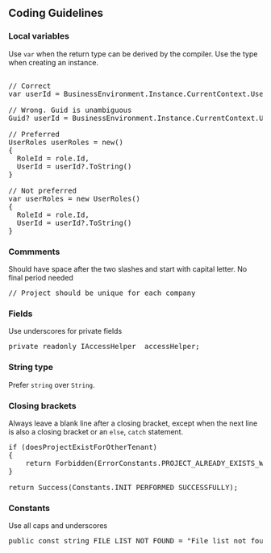 
## Coding Guidelines ##
### Local variables ###
Use <code>var</code> when the return type can be derived by the compiler. Use the type when creating an instance.
<pre>  
// Correct
var userId = BusinessEnvironment.Instance.CurrentContext.UserId;

// Wrong. Guid is unambiguous
Guid? userId = BusinessEnvironment.Instance.CurrentContext.UserId;

// Preferred
UserRoles userRoles = new()
{
  RoleId = role.Id,
  UserId = userId?.ToString()
}

// Not preferred
var userRoles = new UserRoles()
{
  RoleId = role.Id,
  UserId = userId?.ToString()
}
</pre>

### Commments ###
Should have space after the two slashes and start with capital letter. No final period needed
<pre>
// Project should be unique for each company
</pre>

### Fields ###
Use underscores for private fields
<pre>
private readonly IAccessHelper _accessHelper;
</pre>

### String type ###
Prefer <code>string</code> over <code>String</code>.

### Closing brackets ###
Always leave a blank line after a closing bracket, except when the next line is also a closing bracket or an <code>else</code>, <code>catch</code> statement.
<pre>
if (doesProjectExistForOtherTenant)
{
    return Forbidden<InitializationResponse>(ErrorConstants.PROJECT_ALREADY_EXISTS_WITH_OTHER_TENANT);
}

return Success<InitializationResponse>(Constants.INIT_PERFORMED_SUCCESSFULLY);
</pre>

### Constants ###
Use all caps and underscores
<pre>
public const string FILE_LIST_NOT_FOUND = "File list not found";
</pre>
